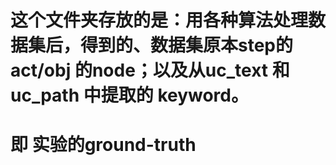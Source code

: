 # 这个文件夹存放的是：用各种算法处理数据集后，得到的、数据集原本step的act/obj 的node；以及从uc_text 和 uc_path 中提取的 keyword。
# 即 实验的ground-truth
